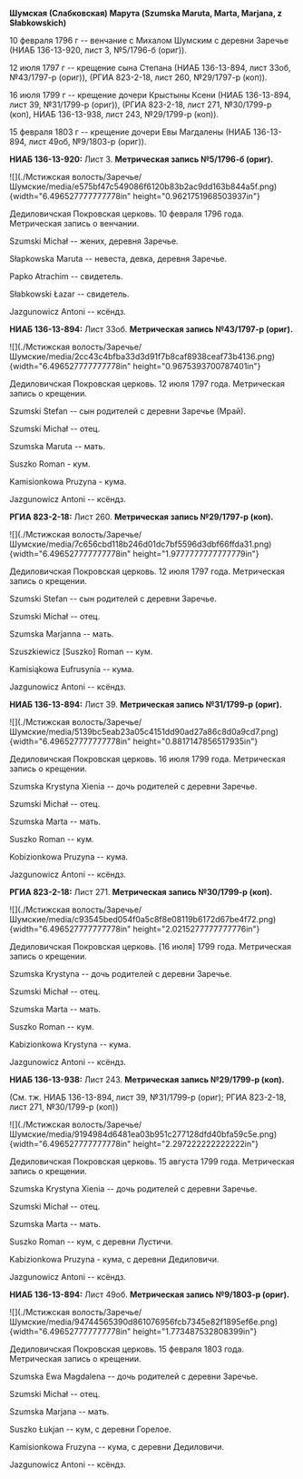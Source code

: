 **Шумская (Слабковская) Марута (Szumska Maruta, Marta, Marjana, z
Słabkowskich)**

10 февраля 1796 г -- венчание с Михалом Шумским с деревни Заречье (НИАБ
136-13-920, лист 3, №5/1796-б (ориг)).

12 июля 1797 г -- крещение сына Степана (НИАБ 136-13-894, лист 33об,
№43/1797-р (ориг)), (РГИА 823-2-18, лист 260, №29/1797-р (коп)).

16 июля 1799 г -- крещение дочери Крыстыны Ксени (НИАБ 136-13-894, лист
39, №31/1799-р (ориг)), (РГИА 823-2-18, лист 271, №30/1799-р (коп), НИАБ
136-13-938, лист 243, №29/1799-р (коп)).

15 февраля 1803 г -- крещение дочери Евы Магдалены (НИАБ 136-13-894,
лист 49об, №9/1803-р (ориг)).

**НИАБ 136-13-920:** Лист 3. **Метрическая запись №5/1796-б (ориг).**

![](./Мстижская волость/Заречье/Шумские/media/e575bf47c549086f6120b83b2ac9dd163b844a5f.png){width="6.496527777777778in"
height="0.9621751968503937in"}

Дедиловичская Покровская церковь. 10 февраля 1796 года. Метрическая
запись о венчании.

Szumski Michał -- жених, деревня Заречье.

Słapkowska Maruta -- невеста, девка, деревня Заречье.

Papko Atrachim -- свидетель.

Słabkowski Łazar -- свидетель.

Jazgunowicz Antoni -- ксёндз.

**НИАБ 136-13-894:** Лист 33об. **Метрическая запись №43/1797-р
(ориг).**

![](./Мстижская волость/Заречье/Шумские/media/2cc43c4bfba33d3d91f7b8caf8938ceaf73b4136.png){width="6.496527777777778in"
height="0.9675393700787401in"}

Дедиловичская Покровская церковь. 12 июля 1797 года. Метрическая запись
о крещении.

Szumski Stefan -- сын родителей с деревни Заречье (Мрай).

Szumski Michał -- отец.

Szumska Maruta -- мать.

Suszko Roman - кум.

Kamisionkowa Pruzyna - кума.

Jazgunowicz Antoni -- ксёндз.

**РГИА 823-2-18:** Лист 260. **Метрическая запись №29/1797-р (коп).**

![](./Мстижская волость/Заречье/Шумские/media/7c656cbd118b246d01dc7bf5596d3dbf66ffda31.png){width="6.496527777777778in"
height="1.9777777777777779in"}

Дедиловичская Покровская церковь. 12 июля 1797 года. Метрическая запись
о крещении.

Szumski Stefan -- сын родителей с деревни Заречье.

Szumski Michał -- отец.

Szumska Marjanna -- мать.

Szuszkiewicz \[Suszko\] Roman -- кум.

Kamisiąkowa Eufrusynia -- кума.

Jazgunowicz Antoni -- ксёндз.

**НИАБ 136-13-894:** Лист 39. **Метрическая запись №31/1799-р (ориг).**

![](./Мстижская волость/Заречье/Шумские/media/5139bc5eab23a05c4151dd90ad27a86c8d0a9cd7.png){width="6.496527777777778in"
height="0.8817147856517935in"}

Дедиловичская Покровская церковь. 16 июля 1799 года. Метрическая запись
о крещении.

Szumska Krystyna Xienia -- дочь родителей с деревни Заречье.

Szumski Michał -- отец.

Szumska Marta -- мать.

Suszko Roman -- кум.

Kobizionkowa Pruzyna -- кума.

Jazgunowicz Antoni -- ксёндз.

**РГИА 823-2-18:** Лист 271. **Метрическая запись №30/1799-р (коп).**

![](./Мстижская волость/Заречье/Шумские/media/c93545bed054f0a5c8f8e08119b6172d67be4f72.png){width="6.496527777777778in"
height="2.0215277777777776in"}

Дедиловичская Покровская церковь. \[16 июля\] 1799 года. Метрическая
запись о крещении.

Szumska Krystyna -- дочь родителей с деревни Заречье.

Szumski Michał -- отец.

Szumska Marta -- мать.

Suszko Roman -- кум.

Kabizionkowa Krystyna -- кума.

Jazgunowicz Antoni -- ксёндз.

**НИАБ 136-13-938:** Лист 243. **Метрическая запись №29/1799-р (коп).**

(См. тж. НИАБ 136-13-894, лист 39, №31/1799-р (ориг); РГИА 823-2-18,
лист 271, №30/1799-р (коп))

![](./Мстижская волость/Заречье/Шумские/media/9194984d6481ea03b951c277128dfd40bfa59c5e.png){width="6.496527777777778in"
height="2.297222222222222in"}

Дедиловичская Покровская церковь. 15 августа 1799 года. Метрическая
запись о крещении.

Szumska Krystyna Xienia -- дочь родителей с деревни Заречье.

Szumski Michał -- отец.

Szumska Marta -- мать.

Suszko Roman -- кум, c деревни Лустичи.

Kabizionkowa Pruzyna - кума, с деревни Дедиловичи.

Jazgunowicz Antoni -- ксёндз.

**НИАБ 136-13-894:** Лист 49об. **Метрическая запись №9/1803-р (ориг).**

![](./Мстижская волость/Заречье/Шумские/media/94744565390d861076956fcb7345e82f1895ef6e.png){width="6.496527777777778in"
height="1.773487532808399in"}

Дедиловичская Покровская церковь. 15 февраля 1803 года. Метрическая
запись о крещении.

Szumska Ewa Magdalena -- дочь родителей с деревни Заречье.

Szumski Michał -- отец.

Szumska Marjana -- мать.

Suszko Łukjan -- кум, с деревни Горелое.

Kamisionkowa Fruzyna -- кума, с деревни Дедиловичи.

Jazgunowicz Antoni -- ксёндз.
